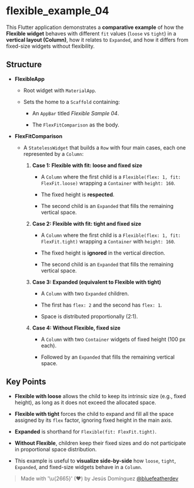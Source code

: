 # flexible_example_04

This Flutter application demonstrates a **comparative example** of how the **Flexible widget** behaves with different `fit` values (`loose` vs `tight`) in a **vertical layout (Column)**, how it relates to `Expanded`, and how it differs from fixed-size widgets without flexibility.

## Structure

- **FlexibleApp**

  - Root widget with `MaterialApp`.

  - Sets the home to a `Scaffold` containing:

    - An `AppBar` titled *Flexible Sample 04*.

    - The `FlexFitComparison` as the body.

- **FlexFitComparison**

  - A `StatelessWidget` that builds a `Row` with four main cases, each one represented by a `Column`:

    1. **Case 1: Flexible with fit: loose and fixed size**

       - A `Column` where the first child is a `Flexible(flex: 1, fit: FlexFit.loose)` wrapping a `Container` with `height: 160`.

       - The fixed height is **respected**.

       - The second child is an `Expanded` that fills the remaining vertical space.

    2. **Case 2: Flexible with fit: tight and fixed size**

       - A `Column` where the first child is a `Flexible(flex: 1, fit: FlexFit.tight)` wrapping a `Container` with `height: 160`.

       - The fixed height is **ignored** in the vertical direction.

       - The second child is an `Expanded` that fills the remaining vertical space.

    3. **Case 3: Expanded (equivalent to Flexible with tight)**

       - A `Column` with two `Expanded` children.

       - The first has `flex: 2` and the second has `flex: 1`.

       - Space is distributed proportionally (2:1).

    4. **Case 4: Without Flexible, fixed size**

       - A `Column` with two `Container` widgets of fixed height (100 px each).

       - Followed by an `Expanded` that fills the remaining vertical space.

## Key Points

- **Flexible with loose** allows the child to keep its intrinsic size (e.g., fixed height), as long as it does not exceed the allocated space.

- **Flexible with tight** forces the child to expand and fill all the space assigned by its `flex` factor, ignoring fixed height in the main axis.

- **Expanded** is shorthand for `Flexible(fit: FlexFit.tight)`.

- **Without Flexible**, children keep their fixed sizes and do not participate in proportional space distribution.

- This example is useful to **visualize side-by-side** how `loose`, `tight`, `Expanded`, and fixed-size widgets behave in a `Column`.

> Made with '\u{2665}' (♥) by Jesús Domínguez [@bluefeatherdev](https://github.com/bluefeatherdev)
